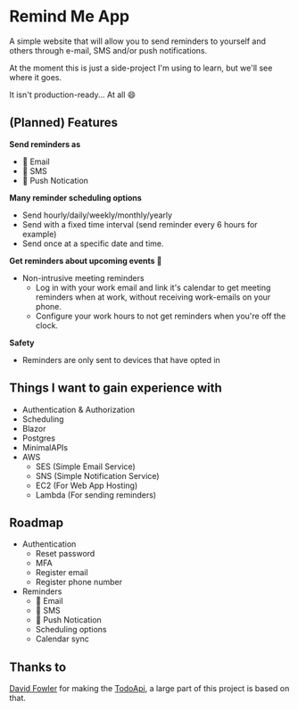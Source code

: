 # Remind Me App

A simple website that will allow you to send reminders to yourself and others through e-mail, SMS and/or push notifications.

At the moment this is just a side-project I'm using to learn, but we'll see where it goes.

It isn't production-ready... At all :smile:

## (Planned) Features

**Send reminders as**
- :email: Email
- :iphone: SMS
- :fist_right: Push Notication

**Many reminder scheduling options**

- Send hourly/daily/weekly/monthly/yearly
- Send with a fixed time interval (send reminder every 6 hours for example)
- Send once at a specific date and time.

**Get reminders about upcoming events :calendar:**

- Non-intrusive meeting reminders
    - Log in with your work email and link it's calendar to get meeting reminders when at work, without receiving work-emails on your phone.
    - Configure your work hours to not get reminders when you're off the clock.

**Safety**

- Reminders are only sent to devices that have opted in

## Things I want to gain experience with

- Authentication & Authorization
- Scheduling
- Blazor
- Postgres
- MinimalAPIs
- AWS
    - SES (Simple Email Service)
    - SNS (Simple Notification Service)
    - EC2 (For Web App Hosting)
    - Lambda (For sending reminders)

## Roadmap

- Authentication
    - Reset password
    - MFA
    - Register email
    - Register phone number
- Reminders
    - :email: Email
    - :iphone: SMS
    - :fist_right: Push Notication
    - Scheduling options
    - Calendar sync

## Thanks to

[David Fowler](https://github.com/davidfowl) for making the [TodoApi](https://github.com/davidfowl/TodoApi), a large part of this project is based on that.
